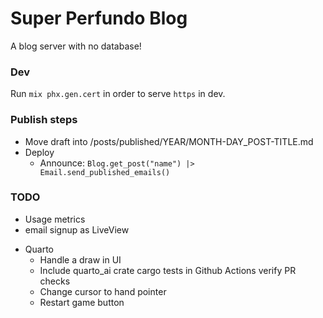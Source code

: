 # Super Perfundo Blog

A blog server with no database!

### Dev
Run `mix phx.gen.cert` in order to serve `https` in dev.

### Publish steps
* Move draft into /posts/published/YEAR/MONTH-DAY_POST-TITLE.md
* Deploy
    * Announce: `Blog.get_post("name") |> Email.send_published_emails()`

### TODO
* Usage metrics
* email signup as LiveView
- Quarto
  * Handle a draw in UI
  * Include quarto_ai crate cargo tests in Github Actions verify PR checks
  * Change cursor to hand pointer
  * Restart game button
